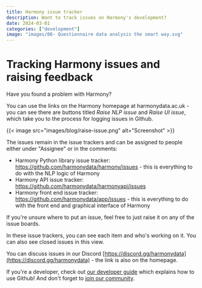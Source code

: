 ```yaml
---
title: Harmony issue tracker
description: Want to track issues on Harmony's development?
date: 2024-03-01
categories: ["development"]
image: "images/08- Questionnaire data analysis the smart way.svg"
---
```


# Tracking Harmony issues and raising feedback

Have you found a problem with Harmony?

You can use the links on the Harmony homepage at harmonydata.ac.uk - you can see there are buttons titled *Raise NLP issue* and *Raise UI issue*, which take you to the process for logging issues in Github.

{{< image src="images/blog/raise-issue.png" alt="Screenshot" >}}

The issues remain in the issue trackers and can be assigned to people either under "Assignee" or in the comments:

* Harmony Python library issue tracker: https://github.com/harmonydata/harmony/issues - this is everything to do with the NLP logic of Harmony
* Harmony API issue tracker: https://github.com/harmonydata/harmonyapi/issues
* Harmony front end issue tracker: https://github.com/harmonydata/app/issues - this is everything to do with the front end and graphical interface of Harmony

If you're unsure where to put an issue, feel free to just raise it on any of the issue boards.

In these issue trackers, you can see each item and who's working on it. You can also see closed issues in this view.


You can discuss issues in our Discord [https://discord.gg/harmonydata](https://discord.gg/harmonydata) - the link is also on the homepage.

If you're a developer, check out [our developer guide](/developer-guide/) which explains how to use Github! And don't forget to [join our community](/community/).
